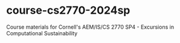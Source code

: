 # course-cs2770-2024sp
Course materials for Cornell's AEM/IS/CS 2770 SP4 - Excursions in Computational Sustainability
